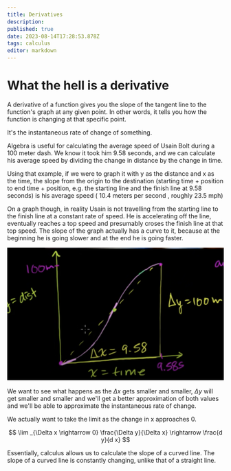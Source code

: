 ```yaml
---
title: Derivatives
description: 
published: true
date: 2023-08-14T17:28:53.878Z
tags: calculus
editor: markdown
---
```


# What the hell is a derivative
A derivative of a function gives you the slope of the tangent line to the function's graph at any given point. In other words, it tells you how the function is changing at that specific point.

It's the instantaneous rate of change of something.


Algebra is useful for calculating the average speed of Usain Bolt during a 100 meter dash. We know it took him 9.58 seconds, and we can calculate his average speed by dividing the change in distance  by the change in time.

Using that example, if we were to graph it with y as the distance and x as the time, the slope from the origin to the destination (starting time + position to end time + position, e.g. the starting line and the finish line at 9.58 seconds) is his average speed ( 10.4 meters per second , roughly 23.5 mph)

On a graph though, in reality Usain is not travelling from the starting line to the finish line at a constant rate of speed. He is accelerating off the line, eventually reaches a top speed and presumably croses the finish line at that top speed. The slope of the graph actually has a curve to it, because at the beginning he is going slower and at the end he is going faster.

![deriv.png](/deriv.png)

We want to see what happens as the $\Delta x$ gets smaller and smaller, $\Delta y$ will get smaller and smaller and we'll get a better approximation of both values and we'll be able to approximate the instantaneous rate of change. 

We actually want to take the limit as the change in x approaches 0.

$$
\lim _{\Delta x \rightarrow 0} \frac{\Delta y}{\Delta x} \rightarrow \frac{d y}{d x}
$$

Essentially, calculus allows us to calculate the slope of a curved line. The slope of a curved line is constantly changing, unlike that of a straight line.


 

